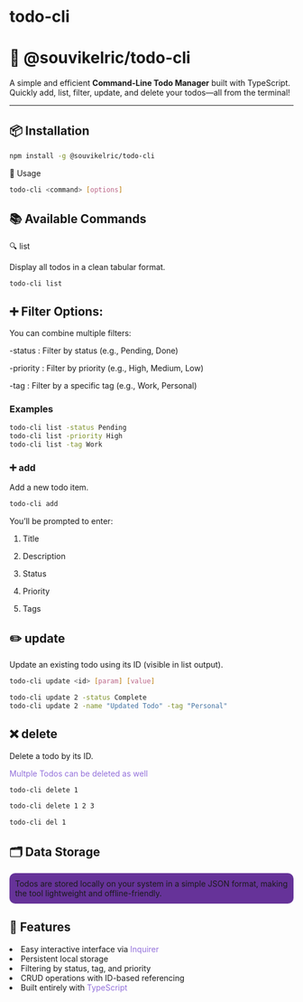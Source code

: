 # todo-cli

# 📝 @souvikelric/todo-cli

A simple and efficient **Command-Line Todo Manager** built with TypeScript. Quickly add, list, filter, update, and delete your todos—all from the terminal!

---

## 📦 Installation

```bash
npm install -g @souvikelric/todo-cli
```

🚀 Usage

```bash
todo-cli <command> [options]
```

## 📚 Available Commands

🔍 list

Display all todos in a clean tabular format.

```bash
todo-cli list
```

## ➕ Filter Options:

You can combine multiple filters:

-status <Status>: Filter by status (e.g., Pending, Done)

-priority <Priority>: Filter by priority (e.g., High, Medium, Low)

-tag <Tag>: Filter by a specific tag (e.g., Work, Personal)

### Examples

```bash
todo-cli list -status Pending
todo-cli list -priority High
todo-cli list -tag Work
```

### ➕ add

Add a new todo item.

```bash
todo-cli add
```

You’ll be prompted to enter:

1. Title

2. Description

3. Status

4. Priority

5. Tags

## ✏️ update

Update an existing todo using its ID (visible in list output).

```bash
todo-cli update <id> [param] [value]

todo-cli update 2 -status Complete
todo-cli update 2 -name "Updated Todo" -tag "Personal"
```

## ❌ delete

Delete a todo by its ID.

<span style="color:mediumpurple">Multple Todos can be deleted as well</span>

```bash
todo-cli delete 1

todo-cli delete 1 2 3

todo-cli del 1
```

## 🗂 Data Storage

<div style="background-color:rebeccapurple;padding:10px;border-radius:10px">Todos are stored locally on your system in a simple JSON format, making the tool lightweight and offline-friendly.</div>

## 🎨 Features

<li>Easy interactive interface via <span style="color:mediumpurple;">Inquirer</span></li>

<li>Persistent local storage</li>

<li>Filtering by status, tag, and priority</li>

<li>CRUD operations with ID-based referencing</li>

<li>Built entirely with <span style="color:mediumpurple;">TypeScript</span></li>

